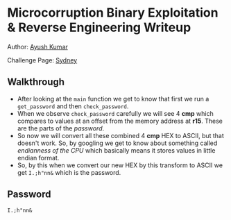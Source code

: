 # Microcorruption Binary Exploitation & Reverse Engineering Writeup

Author: [Ayush Kumar](https://github.com/Thisisakr47)

Challenge Page: [Sydney](https://microcorruption.com/cpu/debugger)

## Walkthrough
- After looking at the `main` function we get to know that first we run a `get_password` and then `check_password`.
- When we observe `check_password` carefully we will see 4 **cmp** which compares to values at an offset from the memory address at **r15**. These are the parts of the *password*.
- So now we will convert all these combined 4 **cmp** HEX to ASCII, but that doesn't work. So, by googling we get to know about something called *endianness of the CPU* which basically means it stores values in little endian format.
- So, by this when we convert our new HEX by this transform to ASCII we get `I.;h"nn&` which is the password.

## Password
`I.;h"nn&`